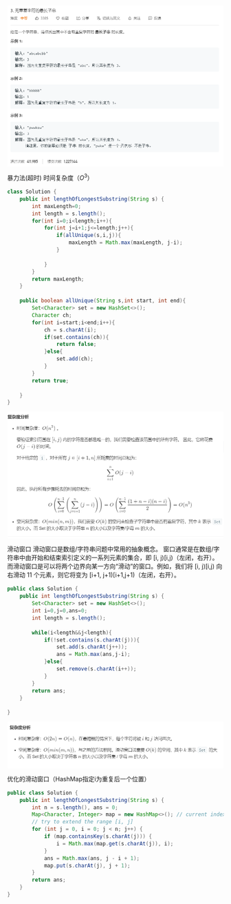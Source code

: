 <img src="./pictures/Annotation 2020-04-02 161557.png"  div align=center />

暴力法(超时) 时间复杂度（$O^3$）
```java
class Solution {
    public int lengthOfLongestSubstring(String s) {
        int maxLength=0;
        int length = s.length();
        for(int i=0;i<length;i++){
            for(int j=i+1;j<=length;j++){
                if(allUnique(s,i,j)){
                    maxLength = Math.max(maxLength, j-i);
                }
                
            }
        }
        return maxLength;
    }

    public boolean allUnique(String s,int start, int end){
        Set<Character> set = new HashSet<>();
        Character ch;
        for(int i=start;i<end;i++){
            ch = s.charAt(i);
            if(set.contains(ch)){
                return false;
            }else{
                set.add(ch);
            }
        }
        return true;

    }
}
```
<img src="./pictures/Annotation 2020-04-02 161946.png"  div align=center />


滑动窗口
滑动窗口是数组/字符串问题中常用的抽象概念。 窗口通常是在数组/字符串中由开始和结束索引定义的一系列元素的集合，即 [i, j)[i,j)（左闭，右开）。而滑动窗口是可以将两个边界向某一方向“滑动”的窗口。例如，我们将 [i, j)[i,j) 向右滑动 11 个元素，则它将变为 [i+1, j+1)[i+1,j+1)（左闭，右开）。


```java
public class Solution {
    public int lengthOfLongestSubstring(String s) {
        Set<Character> set = new HashSet<>();
        int i=0,j=0,ans=0;
        int length = s.length();

        while(i<length&&j<length){
            if(!set.contains(s.charAt(j))){
                set.add(s.charAt(j++));
                ans = Math.max(ans,j-i);
            }else{
                set.remove(s.charAt(i++));
            }
        }
        return ans;
    }
    
}
```
<img src="./pictures/Annotation 2020-04-03 120805.png"  div align=center />

优化的滑动窗口（HashMap指定i为重复后一个位置）
```java
public class Solution {
    public int lengthOfLongestSubstring(String s) {
        int n = s.length(), ans = 0;
        Map<Character, Integer> map = new HashMap<>(); // current index of character
        // try to extend the range [i, j]
        for (int j = 0, i = 0; j < n; j++) {
            if (map.containsKey(s.charAt(j))) {
                i = Math.max(map.get(s.charAt(j)), i);
            }
            ans = Math.max(ans, j - i + 1);
            map.put(s.charAt(j), j + 1);
        }
        return ans;
    }
}

```